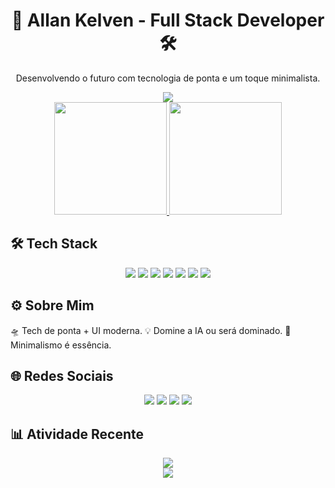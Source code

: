 <h1 align="center">🚀 Allan Kelven - Full Stack Developer 🛠️</h1>

<p align="center">
  Desenvolvendo o futuro com tecnologia de ponta e um toque minimalista.
</p>

<div align="center">
  <img src="https://capsule-render.vercel.app/api?type=waving&color=0:000428,100:004e92&height=200&section=header&text=Allan%20Kelven&fontColor=00e0ff&fontSize=40&animation=fadeIn" />
</div>

<div align="center">
  <a href="https://github.com/allankdev">
    <img height="180em" src="https://github-readme-stats.vercel.app/api?username=allankdev&show_icons=true&theme=github_dark&hide_border=true&include_all_commits=true&count_private=true&title_color=00e0ff&icon_color=00e0ff&text_color=c3c3c3&bg_color=0d0d0d&animation=fadeInUp"/>
    <img height="180em" src="https://github-readme-stats.vercel.app/api/top-langs/?username=allankdev&layout=compact&langs_count=8&theme=github_dark&hide_border=true&title_color=00e0ff&text_color=c3c3c3&bg_color=0d0d0d&animation=fadeInUp"/>
  </a>
</div>

## 🛠️ Tech Stack

<div align="center">
  <img src="https://img.shields.io/badge/JavaScript-0d0d0d?style=for-the-badge&logo=javascript&logoColor=00e0ff&animation=glow" />
  <img src="https://img.shields.io/badge/TypeScript-0d0d0d?style=for-the-badge&logo=typescript&logoColor=007acc&animation=glow" />
  <img src="https://img.shields.io/badge/React-0d0d0d?style=for-the-badge&logo=react&logoColor=61dafb&animation=glow" />
  <img src="https://img.shields.io/badge/Node.js-0d0d0d?style=for-the-badge&logo=node.js&logoColor=00ff00&animation=glow" />
  <img src="https://img.shields.io/badge/Spring%20Boot-0d0d0d?style=for-the-badge&logo=spring-boot&logoColor=6db33f&animation=glow" />
  <img src="https://img.shields.io/badge/Docker-0d0d0d?style=for-the-badge&logo=docker&logoColor=2496ed&animation=glow" />
  <img src="https://img.shields.io/badge/Python-0d0d0d?style=for-the-badge&logo=python&logoColor=ffdd54&animation=glow" />
</div>

## ⚙️ Sobre Mim

🛸 Tech de ponta + UI moderna. 
💡 Domine a IA ou será dominado. 
🖤 Minimalismo é essência.

## 🌐 Redes Sociais

<div align="center">
  <a href="https://instagram.com/kelvenallan" target="_blank"><img src="https://img.shields.io/badge/-Instagram-0d0d0d?style=for-the-badge&logo=instagram&logoColor=00e0ff&animation=glow"></a>
  <a href="mailto:allankelve.ak@gmail.com"><img src="https://img.shields.io/badge/-Gmail-0d0d0d?style=for-the-badge&logo=gmail&logoColor=d32f2f&animation=glow"></a>
  <a href="https://www.linkedin.com/in/allan-kelven-b91912244/" target="_blank"><img src="https://img.shields.io/badge/-LinkedIn-0d0d0d?style=for-the-badge&logo=linkedin&logoColor=0e76a8&animation=glow"></a>
  <a href="https://discord.com/users/allankelven92" target="_blank"><img src="https://img.shields.io/badge/Discord-0d0d0d?style=for-the-badge&logo=discord&logoColor=7289da&animation=glow"></a>
</div>

## 📊 Atividade Recente

<div align="center">
  <img src="https://github-readme-activity-graph.vercel.app/graph?username=allankdev&bg_color=0d0d0d&color=c3c3c3&line=00e0ff&point=00ff00&hide_border=true&animation=glow" />
</div>

<div align="center">
  <img src="https://capsule-render.vercel.app/api?type=waving&color=0:004e92,100:000428&height=150&section=footer&text=Happy%20Coding!&fontColor=00e0ff&fontSize=24&animation=fadeIn" />
</div>

